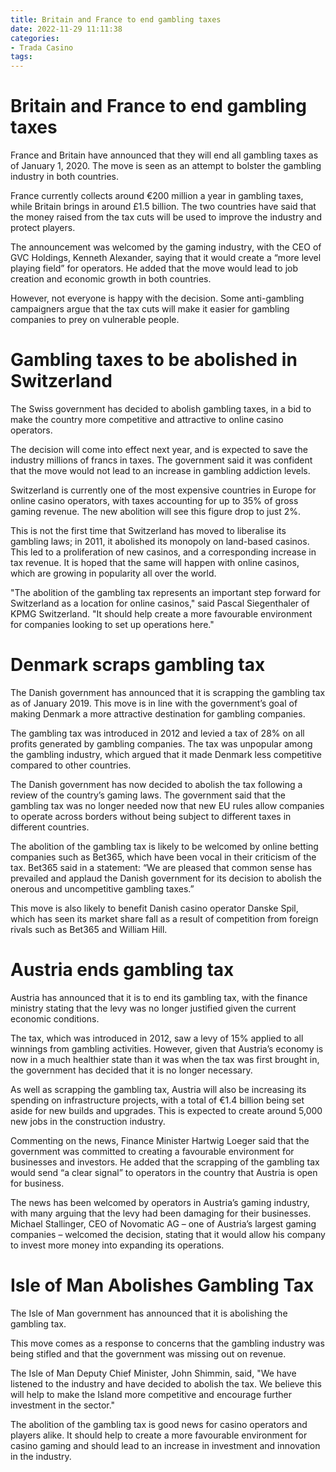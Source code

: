 ```yaml
---
title: Britain and France to end gambling taxes
date: 2022-11-29 11:11:38
categories:
- Trada Casino
tags:
---
```



#  Britain and France to end gambling taxes

France and Britain have announced that they will end all gambling taxes as of January 1, 2020. The move is seen as an attempt to bolster the gambling industry in both countries.

France currently collects around €200 million a year in gambling taxes, while Britain brings in around £1.5 billion. The two countries have said that the money raised from the tax cuts will be used to improve the industry and protect players.

The announcement was welcomed by the gaming industry, with the CEO of GVC Holdings, Kenneth Alexander, saying that it would create a “more level playing field” for operators. He added that the move would lead to job creation and economic growth in both countries.

However, not everyone is happy with the decision. Some anti-gambling campaigners argue that the tax cuts will make it easier for gambling companies to prey on vulnerable people.

#  Gambling taxes to be abolished in Switzerland

The Swiss government has decided to abolish gambling taxes, in a bid to make the country more competitive and attractive to online casino operators.

The decision will come into effect next year, and is expected to save the industry millions of francs in taxes. The government said it was confident that the move would not lead to an increase in gambling addiction levels.

Switzerland is currently one of the most expensive countries in Europe for online casino operators, with taxes accounting for up to 35% of gross gaming revenue. The new abolition will see this figure drop to just 2%.

This is not the first time that Switzerland has moved to liberalise its gambling laws; in 2011, it abolished its monopoly on land-based casinos. This led to a proliferation of new casinos, and a corresponding increase in tax revenue. It is hoped that the same will happen with online casinos, which are growing in popularity all over the world.

"The abolition of the gambling tax represents an important step forward for Switzerland as a location for online casinos," said Pascal Siegenthaler of KPMG Switzerland. "It should help create a more favourable environment for companies looking to set up operations here."

#  Denmark scraps gambling tax

The Danish government has announced that it is scrapping the gambling tax as of January 2019. This move is in line with the government’s goal of making Denmark a more attractive destination for gambling companies.

The gambling tax was introduced in 2012 and levied a tax of 28% on all profits generated by gambling companies. The tax was unpopular among the gambling industry, which argued that it made Denmark less competitive compared to other countries.

The Danish government has now decided to abolish the tax following a review of the country’s gaming laws. The government said that the gambling tax was no longer needed now that new EU rules allow companies to operate across borders without being subject to different taxes in different countries.

The abolition of the gambling tax is likely to be welcomed by online betting companies such as Bet365, which have been vocal in their criticism of the tax. Bet365 said in a statement: “We are pleased that common sense has prevailed and applaud the Danish government for its decision to abolish the onerous and uncompetitive gambling taxes.”

This move is also likely to benefit Danish casino operator Danske Spil, which has seen its market share fall as a result of competition from foreign rivals such as Bet365 and William Hill.

#  Austria ends gambling tax

Austria has announced that it is to end its gambling tax, with the finance ministry stating that the levy was no longer justified given the current economic conditions.

The tax, which was introduced in 2012, saw a levy of 15% applied to all winnings from gambling activities. However, given that Austria’s economy is now in a much healthier state than it was when the tax was first brought in, the government has decided that it is no longer necessary.

As well as scrapping the gambling tax, Austria will also be increasing its spending on infrastructure projects, with a total of €1.4 billion being set aside for new builds and upgrades. This is expected to create around 5,000 new jobs in the construction industry.

Commenting on the news, Finance Minister Hartwig Loeger said that the government was committed to creating a favourable environment for businesses and investors. He added that the scrapping of the gambling tax would send “a clear signal” to operators in the country that Austria is open for business.

The news has been welcomed by operators in Austria’s gaming industry, with many arguing that the levy had been damaging for their businesses. Michael Stallinger, CEO of Novomatic AG – one of Austria’s largest gaming companies – welcomed the decision, stating that it would allow his company to invest more money into expanding its operations.

#  Isle of Man Abolishes Gambling Tax

The Isle of Man government has announced that it is abolishing the gambling tax.

This move comes as a response to concerns that the gambling industry was being stifled and that the government was missing out on revenue.

The Isle of Man Deputy Chief Minister, John Shimmin, said, "We have listened to the industry and have decided to abolish the tax. We believe this will help to make the Island more competitive and encourage further investment in the sector."

The abolition of the gambling tax is good news for casino operators and players alike. It should help to create a more favourable environment for casino gaming and should lead to an increase in investment and innovation in the industry.
